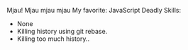 Mjau! Mjau mjau mjau
My favorite: JavaScript
Deadly Skills: 
* None
* Killing history using git rebase. 
* Killing too much history..

